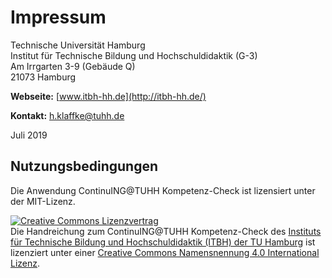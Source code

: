 # Impressum
Technische Universität Hamburg  
Institut für Technische Bildung und Hochschuldidaktik (G-3)  
Am Irrgarten 3-9 (Gebäude Q)  
21073 Hamburg

**Webseite:** [www.itbh-hh.de](http://itbh-hh.de/)

**Kontakt:** <h.klaffke@tuhh.de>

Juli 2019

## Nutzungsbedingungen

Die Anwendung ContinuING@TUHH Kompetenz-Check ist lizensiert unter der MIT-Lizenz.

<a rel="license" href="http://creativecommons.org/licenses/by/4.0/"><img alt="Creative Commons Lizenzvertrag" style="border-width:0" src="https://i.creativecommons.org/l/by/4.0/80x15.png" /></a><br /><span xmlns:dct="http://purl.org/dc/terms/" property="dct:title">Die Handreichung zum ContinuING@TUHH Kompetenz-Check</span> des <a xmlns:cc="http://creativecommons.org/ns#" href="http://itbh-hh.de/de/" property="cc:attributionName" rel="cc:attributionURL">Instituts für Technische Bildung und Hochschuldidaktik (ITBH) der TU Hamburg</a> ist lizenziert unter einer <a rel="license" href="http://creativecommons.org/licenses/by/4.0/">Creative Commons Namensnennung 4.0 International Lizenz</a>.
